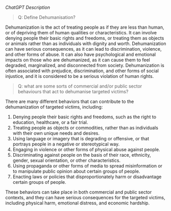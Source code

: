 *ChatGPT Description*

> Q: Define Dehumanisation?

Dehumanization is the act of treating people as if they are less than human, or of depriving them of human qualities or characteristics. It can involve denying people their basic rights and freedoms, or treating them as objects or animals rather than as individuals with dignity and worth. Dehumanization can have serious consequences, as it can lead to discrimination, violence, and other forms of abuse. It can also have psychological and emotional impacts on those who are dehumanized, as it can cause them to feel degraded, marginalized, and disconnected from society. Dehumanization is often associated with prejudice, discrimination, and other forms of social injustice, and it is considered to be a serious violation of human rights.

> Q: what are some sorts of commercial and/or public sector behaviours that act to dehumanise targeted victims?

There are many different behaviors that can contribute to the dehumanization of targeted victims, including:

1.  Denying people their basic rights and freedoms, such as the right to education, healthcare, or a fair trial.
2.  Treating people as objects or commodities, rather than as individuals with their own unique needs and desires.
3.  Using language or imagery that is degrading or offensive, or that portrays people in a negative or stereotypical way.
4.  Engaging in violence or other forms of physical abuse against people.
5.  Discriminating against people on the basis of their race, ethnicity, gender, sexual orientation, or other characteristics.
6.  Using propaganda or other forms of media to spread misinformation or to manipulate public opinion about certain groups of people.
7.  Enacting laws or policies that disproportionately harm or disadvantage certain groups of people.

These behaviors can take place in both commercial and public sector contexts, and they can have serious consequences for the targeted victims, including physical harm, emotional distress, and economic hardship.